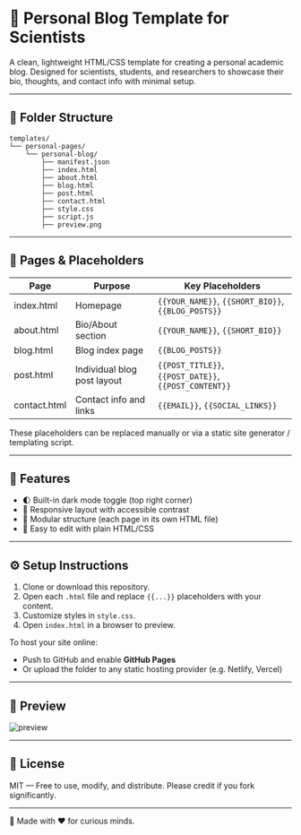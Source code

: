 # 🧠 Personal Blog Template for Scientists

A clean, lightweight HTML/CSS template for creating a personal academic blog. Designed for scientists, students, and researchers to showcase their bio, thoughts, and contact info with minimal setup.

---

## 📁 Folder Structure

```
templates/
└── personal-pages/
    └── personal-blog/
        ├── manifest.json
        ├── index.html
        ├── about.html
        ├── blog.html
        ├── post.html
        ├── contact.html
        ├── style.css
        ├── script.js
        ├── preview.png
```

---

## 🚀 Pages & Placeholders

| Page         | Purpose                     | Key Placeholders           |
|--------------|------------------------------|-----------------------------|
| index.html   | Homepage                    | `{{YOUR_NAME}}`, `{{SHORT_BIO}}`, `{{BLOG_POSTS}}` |
| about.html   | Bio/About section           | `{{YOUR_NAME}}`, `{{SHORT_BIO}}`         |
| blog.html    | Blog index page             | `{{BLOG_POSTS}}`                         |
| post.html    | Individual blog post layout | `{{POST_TITLE}}`, `{{POST_DATE}}`, `{{POST_CONTENT}}` |
| contact.html | Contact info and links      | `{{EMAIL}}`, `{{SOCIAL_LINKS}}`          |

These placeholders can be replaced manually or via a static site generator / templating script.

---

## 🎨 Features

- 🌓 Built-in dark mode toggle (top right corner)
- 📱 Responsive layout with accessible contrast
- 🧩 Modular structure (each page in its own HTML file)
- 🔧 Easy to edit with plain HTML/CSS

---

## ⚙️ Setup Instructions

1. Clone or download this repository.
2. Open each `.html` file and replace `{{...}}` placeholders with your content.
3. Customize styles in `style.css`.
4. Open `index.html` in a browser to preview.

To host your site online:
- Push to GitHub and enable **GitHub Pages**
- Or upload the folder to any static hosting provider (e.g. Netlify, Vercel)

---

## 📸 Preview

![preview](personal-blog/preview.png)

---

## 📄 License

MIT — Free to use, modify, and distribute. Please credit if you fork significantly.

---

🧬 Made with ❤️ for curious minds.